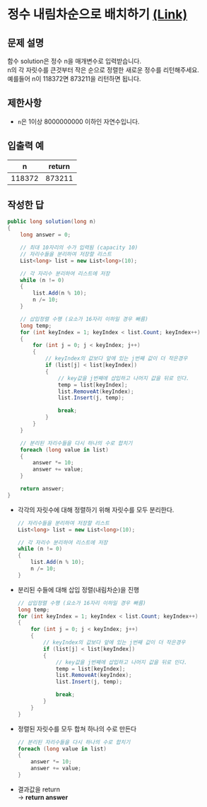 # 정수 내림차순으로 배치하기 [(Link)](https://school.programmers.co.kr/learn/courses/30/lessons/12933)

## 문제 설명
함수 solution은 정수 n을 매개변수로 입력받습니다.   
n의 각 자릿수를 큰것부터 작은 순으로 정렬한 새로운 정수를 리턴해주세요.   
예를들어 n이 118372면 873211을 리턴하면 됩니다.

## 제한사항
- `n`은 1이상 8000000000 이하인 자연수입니다.

## 입출력 예
|n|return|
|------|---|
|118372|873211|

## 작성한 답

```cs
public long solution(long n)
{
    long answer = 0;

    // 최대 10자리의 수가 입력됨 (capacity 10)
    // 자리수들을 분리하여 저장할 리스트
    List<long> list = new List<long>(10);

    // 각 자리수 분리하여 리스트에 저장
    while (n != 0)
    {
        list.Add(n % 10);
        n /= 10;
    }

    // 삽입정렬 수행 (요소가 16자리 이하일 경우 빠름)
    long temp;
    for (int keyIndex = 1; keyIndex < list.Count; keyIndex++)
    {
        for (int j = 0; j < keyIndex; j++)
        {
            // keyIndex의 값보다 앞에 있는 j번째 값이 더 작은경우
            if (list[j] < list[keyIndex])
            {
                // key값을 j번째에 삽입하고 나머지 값을 뒤로 민다.
                temp = list[keyIndex];
                list.RemoveAt(keyIndex);
                list.Insert(j, temp);

                break;
            }
        }
    }

    // 분리된 자리수들을 다시 하나의 수로 합치기
    foreach (long value in list)
    {
        answer *= 10;
        answer += value;
    }

    return answer;
}
```

- 각각의 자릿수에 대해 정렬하기 위해 자릿수를 모두 분리한다. 
  ```cs
  // 자리수들을 분리하여 저장할 리스트
  List<long> list = new List<long>(10);

  // 각 자리수 분리하여 리스트에 저장
  while (n != 0)
  {
      list.Add(n % 10);
      n /= 10;
  }
  ```

- 분리된 수들에 대해 삽입 정렬(내림차순)을 진행
  ```cs
  // 삽입정렬 수행 (요소가 16자리 이하일 경우 빠름)
  long temp;
  for (int keyIndex = 1; keyIndex < list.Count; keyIndex++)
  {
      for (int j = 0; j < keyIndex; j++)
      {
          // keyIndex의 값보다 앞에 있는 j번째 값이 더 작은경우
          if (list[j] < list[keyIndex])
          {
              // key값을 j번째에 삽입하고 나머지 값을 뒤로 민다.
              temp = list[keyIndex];
              list.RemoveAt(keyIndex);
              list.Insert(j, temp);

              break;
          }
      }
  }
  ```

- 정렬된 자릿수를 모두 합쳐 하나의 수로 만든다
  ```cs
  // 분리된 자리수들을 다시 하나의 수로 합치기
  foreach (long value in list)
  {
      answer *= 10;
      answer += value;
  }
  ```

- 결과값을 return   
  -> **return answer**
